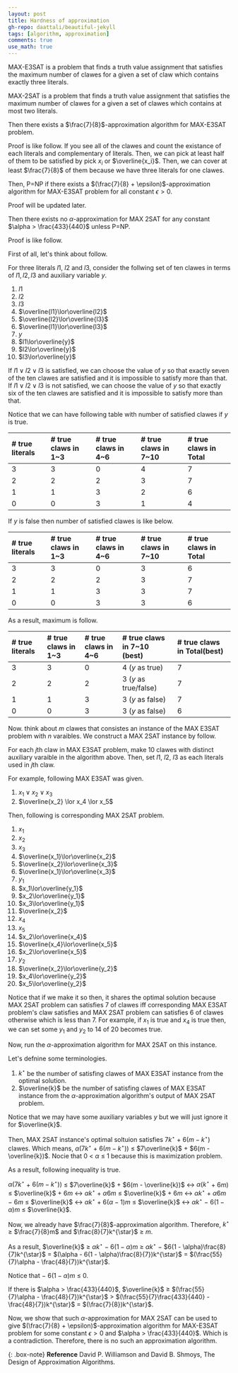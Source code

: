 ```yaml
---
layout: post
title: Hardness of approximation
gh-repo: daattali/beautiful-jekyll
tags: [algorithm, approximation]
comments: true
use_math: true
---
```


MAX-E3SAT is a problem that finds a truth value assignment that satisfies the maximum number of clawes for a given a set of claw which contains exactly three literals.

MAX-2SAT is a problem that finds a truth value assignment that satisfies the maximum number of clawes for a given a set of clawes which contains at most two literals.

Then there exists a $\frac{7}{8}$-approximation algorithm for MAX-E3SAT problem.

Proof is like follow.
If you see all of the clawes and count the existance of each literals and complementary of literals.
Then, we can pick at least half of them to be satisfied by pick $x_i$ or $\overline{x_i}$.
Then, we can cover at least $\frac{7}{8}$ of them because we have three literals for one clawes.

Then, P=NP if there exists a $(\frac{7}{8} + \epsilon)$-approximation algorithm for MAX-E3SAT problem for all constant $\epsilon > 0$.

Proof will be updated later.

Then there exists no $\alpha$-approximation for MAX 2SAT for any constant $\alpha > \frac{433}{440}$ unless P=NP.

Proof is like follow.

First of all, let's think about follow.

For three literals $l1$, $l2$ and $l3$, consider the follwing set of ten clawes in terms of $l1, l2, l3$ and auxiliary variable $y$.

1.  $l1$
2.  $l2$
3.  $l3$
4.  $\overline{l1}\lor\overline{l2}$
5.  $\overline{l2}\lor\overline{l3}$
6.  $\overline{l1}\lor\overline{l3}$
7.  $y$
8.  $l1\lor\overline{y}$
9.  $l2\lor\overline{y}$
10. $l3\lor\overline{y}$

If $l1 \lor l2 \lor l3$ is satisfied, we can choose the value of $y$ so that exactly seven of the ten clawes are satisfied and it is impossible to satisfy more than that.
If $l1 \lor l2 \lor l3$ is not satisfied, we can choose the value of $y$ so that exactly six of the ten clawes are satisfied and it is impossible to satisfy more than that.

Notice that we can have following table with number of satisfied clawes if $y$ is true.

| # true literals   | # true claws in 1~3   | # true claws in 4~6   | # true claws in 7~10          | # true claws in Total       |
| :------           | :------               | :------               | :------                       | :------                     |
| 3                 | 3                     | 0                     | 4                             | 7                           |
| 2                 | 2                     | 2                     | 3                             | 7                           |
| 1                 | 1                     | 3                     | 2                             | 6                           |
| 0                 | 0                     | 3                     | 1                             | 4                           |

If $y$ is false then number of satisfied clawes is like below.

| # true literals   | # true claws in 1~3   | # true claws in 4~6   | # true claws in 7~10          | # true claws in Total       |
| :------           | :------               | :------               | :------                       | :------                     |
| 3                 | 3                     | 0                     | 3                             | 6                           |
| 2                 | 2                     | 2                     | 3                             | 7                           |
| 1                 | 1                     | 3                     | 3                             | 7                           |
| 0                 | 0                     | 3                     | 3                             | 6                           |

As a result, maximum is follow.

| # true literals   | # true claws in 1~3   | # true claws in 4~6   | # true claws in 7~10 (best)   | # true claws in Total(best) |
| :------           | :------               | :------               | :------                       | :------                     |
| 3                 | 3                     | 0                     | 4 ($y$ as true)               | 7                           |
| 2                 | 2                     | 2                     | 3 ($y$ as true/false)         | 7                           |
| 1                 | 1                     | 3                     | 3 ($y$ as false)              | 7                           |
| 0                 | 0                     | 3                     | 3 ($y$ as false)              | 6                           |

Now. think about $m$ clawes that consistes an instance of the MAX E3SAT problem with $n$ varaibles.
We construct a MAX 2SAT instance by follow.

For each $j$th claw in MAX E3SAT problem, make 10 clawes with distinct auxiliary varaible in the algorithm above.
Then, set $l1$, $l2$, $l3$ as each literals used in $j$th claw.

For example, following MAX E3SAT was given.

1. $x_1 \lor x_2 \lor x_3$
2. $\overline{x_2} \lor x_4 \lor x_5$

Then, following is corresponding MAX 2SAT problem.

1.  $x_1$
2.  $x_2$
3.  $x_3$
4.  $\overline{x_1}\lor\overline{x_2}$
5.  $\overline{x_2}\lor\overline{x_3}$
6.  $\overline{x_1}\lor\overline{x_3}$
7.  $y_1$
8.  $x_1\lor\overline{y_1}$
9.  $x_2\lor\overline{y_1}$
10. $x_3\lor\overline{y_1}$
11. $\overline{x_2}$
12. $x_4$
13. $x_5$
14. $x_2\lor\overline{x_4}$
15. $\overline{x_4}\lor\overline{x_5}$
16. $x_2\lor\overline{x_5}$
17. $y_2$
18. $\overline{x_2}\lor\overline{y_2}$
19. $x_4\lor\overline{y_2}$
20. $x_5\lor\overline{y_2}$

Notice that if we make it so then, it shares the optimal solution because MAX 2SAT problem can satisfies 7 of clawes iff corresponding MAX E3SAT problem's claw satisfies and MAX 2SAT problem can satisfies 6 of clawes otherwise which is less than 7. 
For example, if $x_1$ is true and $x_4$ is true then, we can set some $y_1$ and $y_2$ to 14 of 20 becomes true.

Now, run the $\alpha$-approximation algorithm for MAX 2SAT on this instance.

Let's defnine some terminologies.

1. $k^{\star}$ be the number of satisfing clawes of MAX E3SAT instance from the optimal solution.
2. $\overline{k}$ be the number of satisfing clawes of MAX E3SAT instance from the $\alpha$-approximation algorithm's output of MAX 2SAT problem.

Notice that we may have some auxiliary variables $y$ but we will just ignore it for $\overline{k}$.

Then, MAX 2SAT instance's optimal soltuion satisfies $7k^{\star}$ $+$ $6(m - k^{\star})$ clawes.
Which means, $\alpha(7k^{\star}$ $+$ $6(m - k^{\star}))$ $\le$ $7\overline{k}$ $+$ $6(m - \overline{k})$.
Nocie that $0$ $<$ $\alpha$ $\le$ $1$ because this is maximization problem.

As a result, following inequality is true.

$\alpha(7k^{\star}$ $+$ $6(m - k^{\star}))$ $\le$ $7\overline{k}$ $+$ $6(m - \overline{k})$ $\leftrightarrow$
$\alpha(k^{\star}$ $+$ $6m)$ $\le$ $\overline{k}$ $+$ $6m$ $\leftrightarrow$
$\alpha k^{\star}$ $+$ $\alpha 6m$ $\le$ $\overline{k}$ $+$ $6m$ $\leftrightarrow$
$\alpha k^{\star}$ $+$ $\alpha 6m$ $-$ $6m$ $\le$ $\overline{k}$ $\leftrightarrow$
$\alpha k^{\star}$ $+$ $6(\alpha  - 1)m$ $\le$ $\overline{k}$ $\leftrightarrow$
$\alpha k^{\star}$ $-$ $6(1 - \alpha)m$ $\le$ $\overline{k}$.

Now, we already have $\frac{7}{8}$-approximation algorithm.
Therefore, $k^{\star}$ $\ge$ $\frac{7}{8}m$ and $\frac{8}{7}k^{\star}$ $\ge$ $m$.

As a result, $\overline{k}$ $\ge$
$\alpha k^{\star}$ $-$ $6(1 - \alpha)m$ $\ge$
$\alpha k^{\star}$ $-$ $6(1 - \alpha)\frac{8}{7}k^{\star}$ $=$
$(\alpha - 6(1 - \alpha)\frac{8}{7})k^{\star}$ $=$
$(\frac{55}{7}\alpha - \frac{48}{7})k^{\star}$.

Notice that $-$ $6(1 - \alpha)m$ $\le$ $0$.

If there is $\alpha > \frac{433}{440}$,
$\overline{k}$ $\ge$
$(\frac{55}{7}\alpha - \frac{48}{7})k^{\star}$ $>$
$(\frac{55}{7}\frac{433}{440} - \frac{48}{7})k^{\star}$ $=$
$(\frac{7}{8})k^{\star}$.

Now, we show that such $\alpha$-approximation for MAX 2SAT can be used to give $(\frac{7}{8} + \epsilon)$-approximation algorithm for MAX-E3SAT problem for some constant $\epsilon > 0$ and $\alpha > \frac{433}{440}$.
Which is a contradiction.
Therefore, there is no such an approximation algorithm.

{: .box-note}
**Reference** David P. Williamson and David B. Shmoys, The Design of Approximation Algorithms.